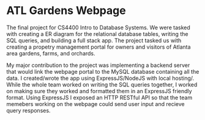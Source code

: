 # ATL Gardens Webpage

The final project for CS4400 Intro to Database Systems. We were tasked with creating a ER diagram for the relational database
tables, writing the SQL queries, and building a full stack app. The project tasked us with creating a propetry management
portal for owners and visitors of Atlanta area gardens, farms, and orchards.

My major contribution to the project was implementing a backend server that would link the webpage portal to the MySQL database
containing all the data. I created/wrote the app using ExpressJS/NodeJS with local hosting/. While the whole team worked on writing
the SQL queries together, I worked on making sure they worked and formatted them in an ExpressJS friendly format. Using ExpressJS
I exposed an HTTP RESTful API so that the team memebers working on the webpage could send user input and recieve query responses.
